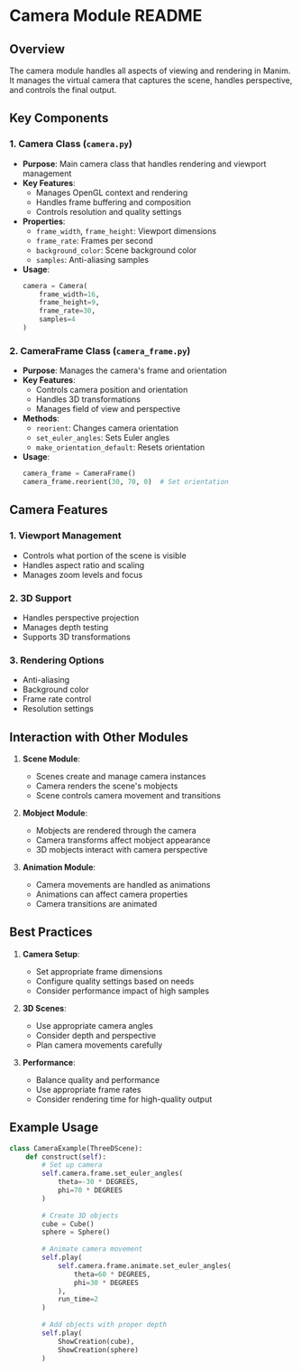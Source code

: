 # Camera Module README

## Overview
The camera module handles all aspects of viewing and rendering in Manim. It manages the virtual camera that captures the scene, handles perspective, and controls the final output.

## Key Components

### 1. Camera Class (`camera.py`)
- **Purpose**: Main camera class that handles rendering and viewport management
- **Key Features**:
  - Manages OpenGL context and rendering
  - Handles frame buffering and composition
  - Controls resolution and quality settings
- **Properties**:
  - `frame_width`, `frame_height`: Viewport dimensions
  - `frame_rate`: Frames per second
  - `background_color`: Scene background color
  - `samples`: Anti-aliasing samples
- **Usage**:
  ```python
  camera = Camera(
      frame_width=16,
      frame_height=9,
      frame_rate=30,
      samples=4
  )
  ```

### 2. CameraFrame Class (`camera_frame.py`)
- **Purpose**: Manages the camera's frame and orientation
- **Key Features**:
  - Controls camera position and orientation
  - Handles 3D transformations
  - Manages field of view and perspective
- **Methods**:
  - `reorient`: Changes camera orientation
  - `set_euler_angles`: Sets Euler angles
  - `make_orientation_default`: Resets orientation
- **Usage**:
  ```python
  camera_frame = CameraFrame()
  camera_frame.reorient(30, 70, 0)  # Set orientation
  ```

## Camera Features

### 1. Viewport Management
- Controls what portion of the scene is visible
- Handles aspect ratio and scaling
- Manages zoom levels and focus

### 2. 3D Support
- Handles perspective projection
- Manages depth testing
- Supports 3D transformations

### 3. Rendering Options
- Anti-aliasing
- Background color
- Frame rate control
- Resolution settings

## Interaction with Other Modules

1. **Scene Module**:
   - Scenes create and manage camera instances
   - Camera renders the scene's mobjects
   - Scene controls camera movement and transitions

2. **Mobject Module**:
   - Mobjects are rendered through the camera
   - Camera transforms affect mobject appearance
   - 3D mobjects interact with camera perspective

3. **Animation Module**:
   - Camera movements are handled as animations
   - Animations can affect camera properties
   - Camera transitions are animated

## Best Practices

1. **Camera Setup**:
   - Set appropriate frame dimensions
   - Configure quality settings based on needs
   - Consider performance impact of high samples

2. **3D Scenes**:
   - Use appropriate camera angles
   - Consider depth and perspective
   - Plan camera movements carefully

3. **Performance**:
   - Balance quality and performance
   - Use appropriate frame rates
   - Consider rendering time for high-quality output

## Example Usage

```python
class CameraExample(ThreeDScene):
    def construct(self):
        # Set up camera
        self.camera.frame.set_euler_angles(
            theta=-30 * DEGREES,
            phi=70 * DEGREES
        )
        
        # Create 3D objects
        cube = Cube()
        sphere = Sphere()
        
        # Animate camera movement
        self.play(
            self.camera.frame.animate.set_euler_angles(
                theta=60 * DEGREES,
                phi=30 * DEGREES
            ),
            run_time=2
        )
        
        # Add objects with proper depth
        self.play(
            ShowCreation(cube),
            ShowCreation(sphere)
        )
``` 